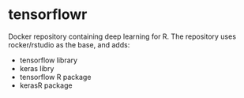 # tensorflowr

Docker repository containing deep learning for R. The repository uses rocker/rstudio as the base, and adds:

* tensorflow library
* keras libry
* tensorflow R package
* kerasR package
